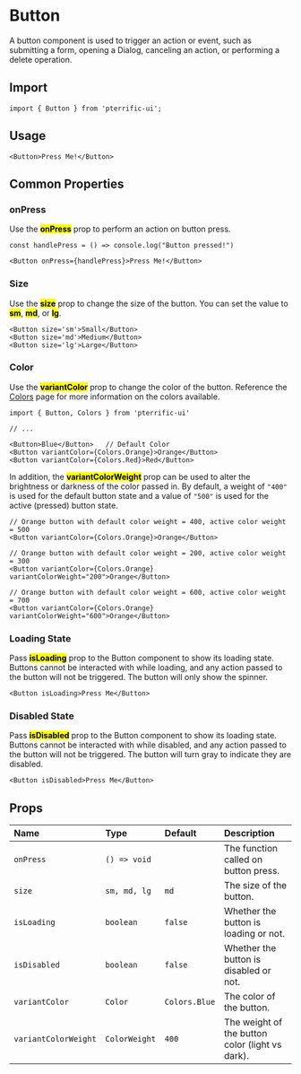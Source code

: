 # Button

A button component is used to trigger an action or event, such as submitting a form, opening a Dialog, canceling an action, or performing a delete operation.

## Import

```tsx
import { Button } from 'pterrific-ui';
```

## Usage

```tsx
<Button>Press Me!</Button>
```

## Common Properties

### onPress

Use the <mark>**onPress**</mark> prop to perform an action on button press.

```tsx
const handlePress = () => console.log("Button pressed!")

<Button onPress={handlePress}>Press Me!</Button>
```

### Size

Use the <mark>**size**</mark> prop to change the size of the button. You can set the value to <mark>**sm**</mark>, <mark>**md**</mark>, or <mark>**lg**</mark>.

```tsx
<Button size='sm'>Small</Button>
<Button size='md'>Medium</Button>
<Button size='lg'>Large</Button>
```

### Color

Use the <mark>**variantColor**</mark> prop to change the color of the button. Reference the [Colors](./design/colors.md) page for more information on the colors available.

```tsx
import { Button, Colors } from 'pterrific-ui'

// ...

<Button>Blue</Button>   // Default Color
<Button variantColor={Colors.Orange}>Orange</Button>
<Button variantColor={Colors.Red}>Red</Button>
```

In addition, the <mark>**variantColorWeight**</mark> prop can be used to alter the brightness or darkness of the color passed in. By default, a weight of `"400"` is used for the default button state and a value of `"500"` is used for the active (pressed) button state.

```tsx
// Orange button with default color weight = 400, active color weight = 500
<Button variantColor={Colors.Orange}>Orange</Button>

// Orange button with default color weight = 200, active color weight = 300
<Button variantColor={Colors.Orange} variantColorWeight="200">Orange</Button>

// Orange button with default color weight = 600, active color weight = 700
<Button variantColor={Colors.Orange} variantColorWeight="600">Orange</Button>
```

### Loading State

Pass <mark>**isLoading**</mark> prop to the Button component to show its loading state. Buttons cannot be interacted with while loading, and any action passed to the button will not be triggered. The button will only show the spinner.

```tsx
<Button isLoading>Press Me</Button>
```

### Disabled State

Pass <mark>**isDisabled**</mark> prop to the Button component to show its loading state. Buttons cannot be interacted with while disabled, and any action passed to the button will not be triggered. The button will turn gray to indicate they are disabled.

```tsx
<Button isDisabled>Press Me</Button>
```

## Props

| Name                 | Type          | Default       | Description                                     |
| :------------------- | :------------ | :------------ | :---------------------------------------------- |
| `onPress`            | `() => void`  |               | The function called on button press.            |
| `size`               | `sm, md, lg`  | `md`          | The size of the button.                         |
| `isLoading`          | `boolean`     | `false`       | Whether the button is loading or not.           |
| `isDisabled`         | `boolean`     | `false`       | Whether the button is disabled or not.          |
| `variantColor`       | `Color`       | `Colors.Blue` | The color of the button.                        |
| `variantColorWeight` | `ColorWeight` | `400`         | The weight of the button color (light vs dark). |
